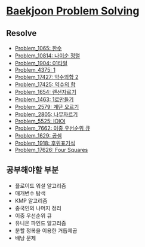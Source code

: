 # [Baekjoon Problem Solving](https://www.acmicpc.net/)

## Resolve

- [Problem_1065: 한수](Problem_1000~1999/Problem_1065)
- [Problem_10814: 나이순 정렬](Problem_10000~10999/Problem_10814)
- [Problem_1904: 01타일](Problem_1000~1999/Problem_1904)
- [Problem_4375: 1](Problem_4000~4999/Problem_4375)
- [Problem_17427: 약수의합 2](Problem_17000~17999/Problem_17427/)
- [Problem_17425: 약수의 합](Problem_17000~17999/Problem_17425/)
- [Problem_1654: 랜선자르기](Problem_1000~1999/Problem_1654)
- [Problem_1463: 1로만들기](Problem_1000~1999/Problem_1463)
- [Problem_2579: 계단 오르기](Problem_2000~2999/Problem_2579)
- [Problem_2805: 나무자르기](Problem_2000~2999/Problem_2805)
- [Problem_5525: IOIOI](Probme_5000~5999/Problem_5525)
- [Problem_7662: 이중 우선순위 큐](Problem_7000~7999/Problem_7662)
- [Problem_1629: 곱셈](Problem_1000~1999/Problem_1629/)
- [Problem_1918: 후위표기식](Problem_1000~1999/Problem_1918/)
- [Problem_17626: Four Squares](Problem_17000~17999/Problem_17626/)

## 공부해야할 부분

- 플로이드 워셜 알고리즘
- 매개변수 탐색
- KMP 알고리즘
- 중국인의 나머지 정리
- 이중 우선순위 큐
- 유니온 파인드 알고리즘
- 분할 정복을 이용한 거듭제곱
- 배낭 문제

